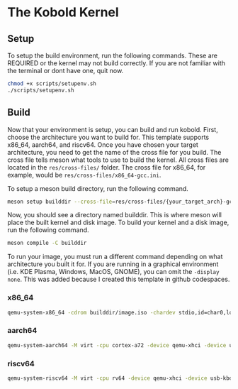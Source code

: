 # The Kobold Kernel

## Setup

To setup the build environment, run the following commands. These are REQUIRED or the kernel may not build correctly. If you are not familiar with the terminal or dont have one, quit now.

```bash
chmod +x scripts/setupenv.sh
./scripts/setupenv.sh
```

## Build

Now that your environment is setup, you can build and run kobold.
First, choose the architecture you want to build for. This template supports x86_64, aarch64, and riscv64. Once you have chosen your target architecture, you need to get the name of the cross file for you build. The cross file tells meson what tools to use to build the kernel. All cross files are located in the `res/cross-files/` folder. The cross file for x86_64, for example, would be `res/cross-files/x86_64-gcc.ini`.

To setup a meson build directory, run the following command.

```bash
meson setup builddir --cross-file=res/cross-files/{your_target_arch}-gcc.ini
```

Now, you should see a directory named builddir. This is where meson will place the built kernel and disk image. To build your kernel and a disk image, run the following command.

```bash
meson compile -C builddir
```

To run your image, you must run a different command depending on what architecture you built it for. If you are running in a graphical environment (i.e. KDE Plasma, Windows, MacOS, GNOME), you can omit the `-display none`. This was added because I created this template in github codespaces.

### x86_64
```bash
qemu-system-x86_64 -cdrom builddir/image.iso -chardev stdio,id=char0,logfile=serial.log -serial chardev:char0 -display none -m 512M -M pc-q35-8.2
```

### aarch64
```bash
qemu-system-aarch64 -M virt -cpu cortex-a72 -device qemu-xhci -device usb-kbd -cdrom builddir/image.iso -display none
```

### riscv64
```bash
qemu-system-riscv64 -M virt -cpu rv64 -device qemu-xhci -device usb-kbd -cdrom builddir/image.iso -display none
```